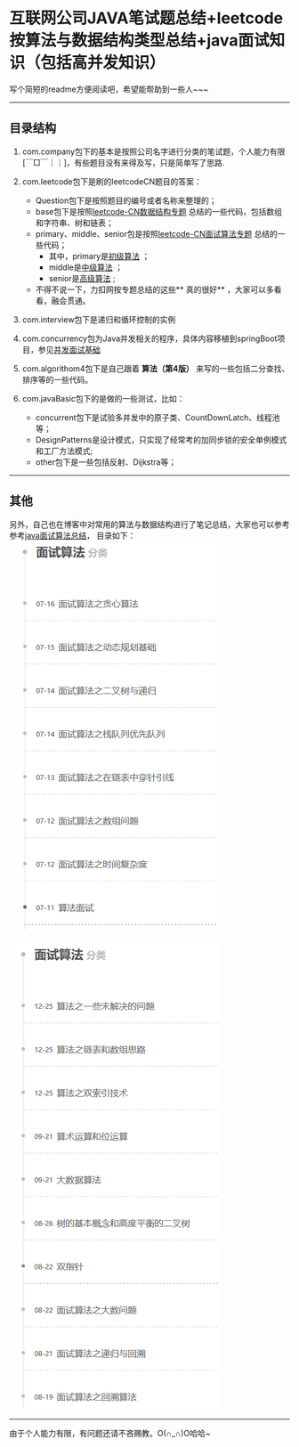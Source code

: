 # 互联网公司JAVA笔试题总结+leetcode按算法与数据结构类型总结+java面试知识（包括高并发知识）

写个简短的readme方便阅读吧，希望能帮助到一些人~~~
* * * * *
## 目录结构
1. com.company包下的基本是按照公司名字进行分类的笔试题，个人能力有限\[￣□￣｜｜]，有些题目没有来得及写，只是简单写了思路.
2. com.leetcode包下是刷的leetcodeCN题目的答案：
    * Question包下是按照题目的编号或者名称来整理的；
    * base包下是按照[leetcode-CN数据结构专题](https://leetcode-cn.com/explore/learn/) 总结的一些代码，包括数组和字符串、树和链表；
    * primary、middle、senior包是按照[leetcode-CN面试算法专题](https://leetcode-cn.com/explore/interview/) 总结的一些代码；
        * 其中，primary是[初级算法](https://leetcode-cn.com/explore/interview/card/top-interview-questions-easy/) ；
        * middle是[中级算法](https://leetcode-cn.com/explore/interview/card/top-interview-questions-medium/) ；
	    * senior是[高级算法](https://leetcode-cn.com/explore/interview/card/top-interview-questions-hard/) ;
    * 不得不说一下，力扣网按专题总结的这些** 真的很好** ，大家可以多看看，融会贯通。

3. com.interview包下是递归和循环控制的实例
4. com.concurrency包为Java并发相关的程序，具体内容移植到springBoot项目，参见[并发面试基础](https://github.com/JayVae/concurrencyLearning)
5. com.algorithom4包下是自己跟着 **算法（第4版）** 来写的一些包括二分查找、排序等的一些代码。
6. com.javaBasic包下的是做的一些测试，比如：
    * concurrent包下是试验多并发中的原子类、CountDownLatch、线程池等；
    * DesignPatterns是设计模式，只实现了经常考的加同步锁的安全单例模式和工厂方法模式;
    * other包下是一些包括反射、Dijkstra等；
   

* * * * *
## 其他
另外，自己也在博客中对常用的算法与数据结构进行了笔记总结，大家也可以参考参考[java面试算法总结](https://jayvae.github.io/categories/%E9%9D%A2%E8%AF%95%E7%AE%97%E6%B3%95/)，
目录如下：
![面试算法总结目录](https://raw.githubusercontent.com/JayVae/pictures/master/res/%E9%9D%A2%E8%AF%95%E7%AE%97%E6%B3%95%E6%80%BB%E7%BB%93%E5%88%86%E7%B1%BB1.jpg)

![面试算法总结目录](https://raw.githubusercontent.com/JayVae/pictures/master/res/%E9%9D%A2%E8%AF%95%E7%AE%97%E6%B3%95%E6%80%BB%E7%BB%932.jpg)

* * * * *
由于个人能力有限，有问题还请不吝赐教。O(∩_∩)O哈哈~